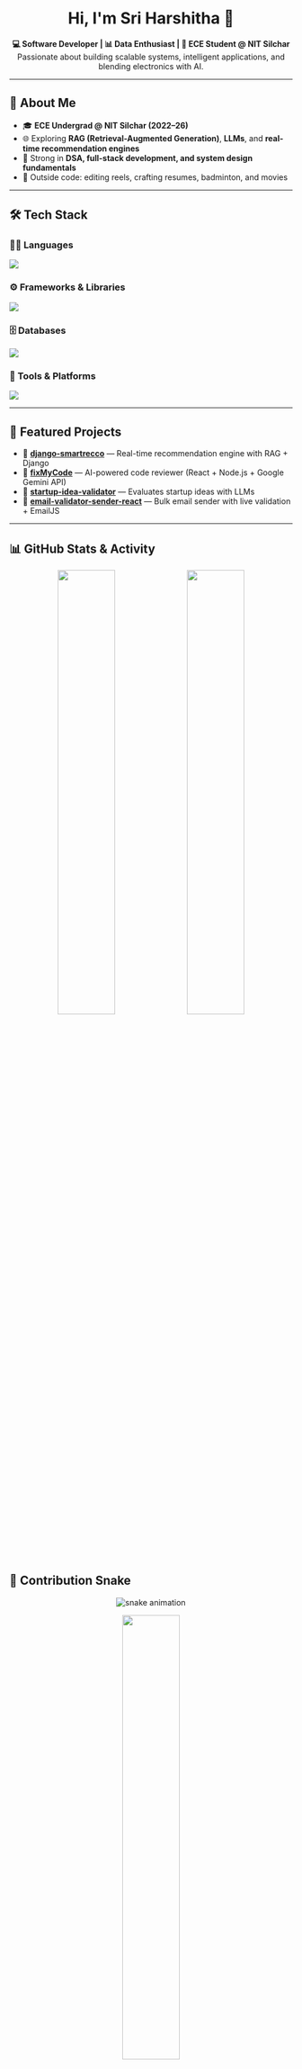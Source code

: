<h1 align="center">Hi, I'm Sri Harshitha 👋</h1>

<p align="center">
  <b>💻 Software Developer | 📊 Data Enthusiast | 🎯 ECE Student @ NIT Silchar</b><br>
  Passionate about building scalable systems, intelligent applications, and blending electronics with AI.
</p>

---

## 🚀 About Me
- 🎓 **ECE Undergrad @ NIT Silchar (2022–26)**  
- 🌐 Exploring **RAG (Retrieval-Augmented Generation)**, **LLMs**, and **real-time recommendation engines**  
- 🎯 Strong in **DSA, full-stack development, and system design fundamentals**  
- 🎥 Outside code: editing reels, crafting resumes, badminton, and movies  

---

## 🛠 Tech Stack  

<p align="center">

### 👩‍💻 Languages  
<img src="https://skillicons.dev/icons?i=cpp,py,js,html,css" />

### ⚙️ Frameworks & Libraries  
<img src="https://skillicons.dev/icons?i=react,nextjs,nodejs,express,django,bootstrap,tailwind" />

### 🗄️ Databases  
<img src="https://skillicons.dev/icons?i=mysql,postgres,mongodb" />

### 🔧 Tools & Platforms  
<img src="https://skillicons.dev/icons?i=git,github,vscode,postman" />

</p>

---

## 📌 Featured Projects
- 🔗 [**django-smartrecco**](https://github.com/harshitha1189/django-smartrecco) — Real-time recommendation engine with RAG + Django  
- 🔗 [**fixMyCode**](https://github.com/harshitha1189/fixMyCode) — AI-powered code reviewer (React + Node.js + Google Gemini API)  
- 🔗 [**startup-idea-validator**](https://github.com/harshitha1189/startup-idea-validator) — Evaluates startup ideas with LLMs  
- 🔗 [**email-validator-sender-react**](https://github.com/harshitha1189/email-validator-sender-react) — Bulk email sender with live validation + EmailJS  

---

## 📊 GitHub Stats & Activity
<p align="center">
  <img src="https://github-readme-stats.vercel.app/api?username=harshitha1189&show_icons=true&theme=radical" width="45%" />
  <img src="https://github-readme-streak-stats.herokuapp.com?user=harshitha1189&theme=radical" width="45%" />
</p>

## 🐍 Contribution Snake
<p align="center">
  <img src="https://raw.githubusercontent.com/harshitha1189/harshitha1189/output/github-contribution-grid-snake.svg" alt="snake animation"/>
</p>





<p align="center">
  <img src="https://github-readme-stats.vercel.app/api/top-langs/?username=harshitha1189&layout=compact&theme=radical" width="45%" />
</p>

<p align="center">
  <img src="https://github-profile-trophy.vercel.app/?username=harshitha1189&theme=radical&no-frame=true&margin-w=10&row=1&column=6" />
</p>

---

## 🏆 Achievements & Highlights
<p align="center">
  <img src="https://img.shields.io/badge/LeetCode-200+_problems-FFA116?style=for-the-badge&logo=leetcode&logoColor=black"/>
  <img src="https://img.shields.io/badge/OpenSource-GSSoC'25_Contributor-brightgreen?style=for-the-badge&logo=opensourceinitiative&logoColor=white"/>
  <img src="https://img.shields.io/badge/FullStack-Developer-blue?style=for-the-badge&logo=visualstudiocode&logoColor=white"/>
  <img src="https://img.shields.io/badge/DSA-Enthusiast-yellow?style=for-the-badge&logo=hackerrank&logoColor=black"/>
</p>

---

## 📫 Connect with Me
<p align="center">
  <a href="mailto:sreeharshitha1189@gmail.com"><img src="https://img.shields.io/badge/Email-D14836?style=for-the-badge&logo=gmail&logoColor=white"/></a>
  <a href="https://www.linkedin.com/in/nallisriharshitha"><img src="https://img.shields.io/badge/LinkedIn-0077B5?style=for-the-badge&logo=linkedin&logoColor=white"/></a>
  <a href="https://github.com/harshitha1189"><img src="https://img.shields.io/badge/GitHub-181717?style=for-the-badge&logo=github&logoColor=white"/></a>
</p>

---

<p align="center">
  ✨ Thanks for stopping by! Let’s build something impactful together. ✨  
</p>
